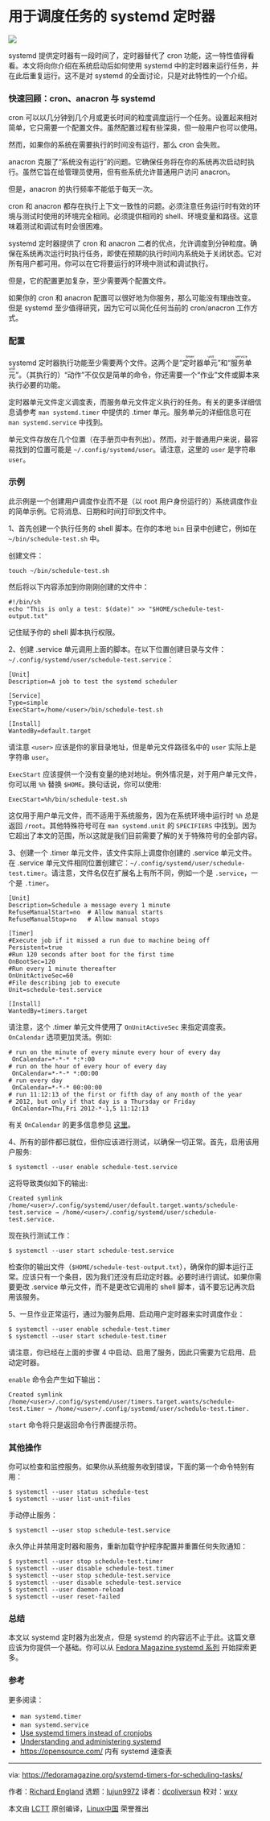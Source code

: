 [#]: subject: (Systemd Timers for Scheduling Tasks)
[#]: via: (https://fedoramagazine.org/systemd-timers-for-scheduling-tasks/)
[#]: author: (Richard England https://fedoramagazine.org/author/rlengland/)
[#]: collector: (lujun9972)
[#]: translator: (dcoliversun)
[#]: reviewer: (wxy)
[#]: publisher: ( )
[#]: url: ( )

用于调度任务的 systemd 定时器
======

![](https://img.linux.net.cn/data/attachment/album/202106/25/175650j4wrdw0z884iod80.jpg )

systemd 提供定时器有一段时间了，定时器替代了 cron 功能，这一特性值得看看。本文将向你介绍在系统启动后如何使用 systemd 中的定时器来运行任务，并在此后重复运行。这不是对 systemd 的全面讨论，只是对此特性的一个介绍。

### 快速回顾：cron、anacron 与 systemd

cron 可以以几分钟到几个月或更长时间的粒度调度运行一个任务。设置起来相对简单，它只需要一个配置文件。虽然配置过程有些深奥，但一般用户也可以使用。

然而，如果你的系统在需要执行的时间没有运行，那么 cron 会失败。

anacron 克服了“系统没有运行”的问题。它确保任务将在你的系统再次启动时执行。虽然它旨在给管理员使用，但有些系统允许普通用户访问 anacron。

但是，anacron 的执行频率不能低于每天一次。

cron 和 anacron 都存在执行上下文一致性的问题。必须注意任务运行时有效的环境与测试时使用的环境完全相同。必须提供相同的 shell、环境变量和路径。这意味着测试和调试有时会很困难。

systemd 定时器提供了 cron 和 anacron 二者的优点，允许调度到分钟粒度。确保在系统再次运行时执行任务，即使在预期的执行时间内系统处于关闭状态。它对所有用户都可用。你可以在它将要运行的环境中测试和调试执行。

但是，它的配置更加复杂，至少需要两个配置文件。

如果你的 cron 和 anacron 配置可以很好地为你服务，那么可能没有理由改变。但是 systemd 至少值得研究，因为它可以简化任何当前的 cron/anacron 工作方式。

### 配置

systemd 定时器执行功能至少需要两个文件。这两个是“<ruby>定时器单元<rt>timer unit</rt></ruby>”和“<ruby>服务单元<rt>service unit</rt></ruby>”。（其执行的）“动作”不仅仅是简单的命令，你还需要一个“作业”文件或脚本来执行必要的功能。

定时器单元文件定义调度表，而服务单元文件定义执行的任务。有关的更多详细信息请参考 `man systemd.timer` 中提供的 .timer 单元。服务单元的详细信息可在 `man systemd.service` 中找到。

单元文件存放在几个位置（在手册页中有列出）。然而，对于普通用户来说，最容易找到的位置可能是 `~/.config/systemd/user`。请注意，这里的 `user` 是字符串 `user`。

### 示例

此示例是一个创建用户调度作业而不是（以 root 用户身份运行的）系统调度作业的简单示例。它将消息、日期和时间打印到文件中。

1、首先创建一个执行任务的 shell 脚本。在你的本地 `bin` 目录中创建它，例如在 `~/bin/schedule-test.sh` 中。

创建文件：

```
touch ~/bin/schedule-test.sh
```

然后将以下内容添加到你刚刚创建的文件中：

```
#!/bin/sh
echo "This is only a test: $(date)" >> "$HOME/schedule-test-output.txt"
```

记住赋予你的 shell 脚本执行权限。

2、创建 .service 单元调用上面的脚本。在以下位置创建目录与文件：`~/.config/systemd/user/schedule-test.service`：

```
[Unit]
Description=A job to test the systemd scheduler

[Service]
Type=simple
ExecStart=/home/<user>/bin/schedule-test.sh

[Install]
WantedBy=default.target
```

请注意 `<user>` 应该是你的家目录地址，但是单元文件路径名中的 `user` 实际上是字符串 `user`。

`ExecStart` 应该提供一个没有变量的绝对地址。例外情况是，对于用户单元文件，你可以用 `%h` 替换 `$HOME`。换句话说，你可以使用:

```
ExecStart=%h/bin/schedule-test.sh
```

这仅用于用户单元文件，而不适用于系统服务，因为在系统环境中运行时 `%h` 总是返回 `/root`。其他特殊符号可在 `man systemd.unit` 的 `SPECIFIERS` 中找到。因为它超出了本文的范围，所以这就是我们目前需要了解的关于特殊符号的全部内容。

3、创建一个 .timer 单元文件，该文件实际上调度你创建的 .service 单元文件。在 .service 单元文件相同位置创建它：`~/.config/systemd/user/schedule-test.timer`。请注意，文件名仅在扩展名上有所不同，例如一个是 `.service`，一个是 `.timer`。

```
[Unit]
Description=Schedule a message every 1 minute
RefuseManualStart=no  # Allow manual starts
RefuseManualStop=no   # Allow manual stops

[Timer]
#Execute job if it missed a run due to machine being off
Persistent=true
#Run 120 seconds after boot for the first time
OnBootSec=120
#Run every 1 minute thereafter
OnUnitActiveSec=60
#File describing job to execute
Unit=schedule-test.service

[Install]
WantedBy=timers.target
```

请注意，这个 .timer 单元文件使用了 `OnUnitActiveSec` 来指定调度表。`OnCalendar` 选项更加灵活。例如:

```
# run on the minute of every minute every hour of every day
 OnCalendar=*-*-* *:*:00
# run on the hour of every hour of every day
 OnCalendar=*-*-* *:00:00
# run every day
 OnCalendar=*-*-* 00:00:00
# run 11:12:13 of the first or fifth day of any month of the year
# 2012, but only if that day is a Thursday or Friday
 OnCalendar=Thu,Fri 2012-*-1,5 11:12:13
```

有关 `OnCalendar` 的更多信息参见 [这里][2]。

4、所有的部件都已就位，但你应该进行测试，以确保一切正常。首先，启用该用户服务:

```
$ systemctl --user enable schedule-test.service
```

这将导致类似如下的输出:

```
Created symlink /home/<user>/.config/systemd/user/default.target.wants/schedule-test.service → /home/<user>/.config/systemd/user/schedule-test.service.
```

现在执行测试工作：

```
$ systemctl --user start schedule-test.service
```

检查你的输出文件（`$HOME/schedule-test-output.txt`），确保你的脚本运行正常。应该只有一个条目，因为我们还没有启动定时器。必要时进行调试。如果你需要更改 .service 单元文件，而不是更改它调用的 shell 脚本，请不要忘记再次启用该服务。

5、一旦作业正常运行，通过为服务启用、启动用户定时器来实时调度作业：

```
$ systemctl --user enable schedule-test.timer
$ systemctl --user start schedule-test.timer
```

请注意，你已经在上面的步骤 4 中启动、启用了服务，因此只需要为它启用、启动定时器。

`enable` 命令会产生如下输出：

```
Created symlink /home/<user>/.config/systemd/user/timers.target.wants/schedule-test.timer → /home/<user>/.config/systemd/user/schedule-test.timer.
```

`start` 命令将只是返回命令行界面提示符。

### 其他操作

你可以检查和监控服务。如果你从系统服务收到错误，下面的第一个命令特别有用：

```
$ systemctl --user status schedule-test
$ systemctl --user list-unit-files
```

手动停止服务：

```
$ systemctl --user stop schedule-test.service
```

永久停止并禁用定时器和服务，重新加载守护程序配置并重置任何失败通知：

```
$ systemctl --user stop schedule-test.timer
$ systemctl --user disable schedule-test.timer
$ systemctl --user stop schedule-test.service
$ systemctl --user disable schedule-test.service
$ systemctl --user daemon-reload
$ systemctl --user reset-failed
```

### 总结

本文以 systemd 定时器为出发点，但是 systemd 的内容远不止于此。这篇文章应该为你提供一个基础。你可以从 [Fedora Magazine systemd 系列][3] 开始探索更多。

### 参考

更多阅读：

  * `man systemd.timer`
  * `man systemd.service`
  * [Use systemd timers instead of cronjobs][4]
  * [Understanding and administering systemd][5]
  * <https://opensource.com/> 内有 systemd 速查表

--------------------------------------------------------------------------------

via: https://fedoramagazine.org/systemd-timers-for-scheduling-tasks/

作者：[Richard England][a]
选题：[lujun9972][b]
译者：[dcoliversun](https://github.com/dcoliversun)
校对：[wxy](https://github.com/wxy)

本文由 [LCTT](https://github.com/LCTT/TranslateProject) 原创编译，[Linux中国](https://linux.cn/) 荣誉推出

[a]: https://fedoramagazine.org/author/rlengland/
[b]: https://github.com/lujun9972
[1]: https://fedoramagazine.org/wp-content/uploads/2021/06/schedule_withsystemdtimer-816x345.jpg
[2]: https://www.freedesktop.org/software/systemd/man/systemd.time.html#Calendar%20Events
[3]: https://fedoramagazine.org/what-is-an-init-system/
[4]: https://opensource.com/article/20/7/systemd-timers
[5]: https://docs.fedoraproject.org/en-US/quick-docs/understanding-and-administering-systemd/
